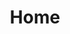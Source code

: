 ---
layout: home
title: Home
excerpt: "Web log of Edis Golubich - Software Developer. Certified introvert. Reddit Lurker. Wannabe blogger. Web practitioner. SciFi addict. Unapologetic reader. The guy who leaves the stove on."
tags: [Edis Golubich, edgolub, blog by Edis, web design and development, reddit lurker, web practitioner, The guy who leaves the stove on ]
---